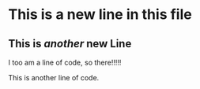 # This is a new line in this file

## This is *another* new Line

I too am a line of code, so there!!!!!


This is another line of code.